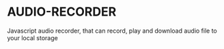 # AUDIO-RECORDER
Javascript audio recorder, that can record, play and download audio file to your local storage
